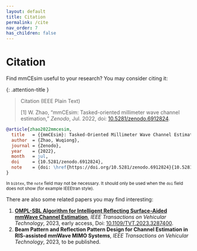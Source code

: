 ```yaml
---
layout: default
title: Citation
permalink: /cite
nav_order: 7
has_children: false
---
```


# Citation

Find mmCEsim useful to your research?
You may consider citing it:

{: .attention-title }
> Citation (IEEE Plain Text)
>
> [1] W. Zhao, “mmCEsim: Tasked-oriented millimeter wave channel estimation,” *Zenodo*, Jul. 2022, doi: [10.5281/zenodo.6912824](https://doi.org/10.5281/zenodo.6912824).

<!-- {% raw %} -->
```bib
@article{zhao2022mmcesim,
  title   = {{mmCEsim}: Tasked-Oriented Millimeter Wave Channel Estimation Simulation},
  author  = {Zhao, Wuqiong},
  journal = {Zenodo},
  year    = {2022},
  month   = jul,
  doi     = {10.5281/zenodo.6912824},
  note    = {doi: \href{https://doi.org/10.5281/zenodo.6912824}{10.5281/zenodo.6912824}}
}
```
<!-- {% endraw %} -->

<sup>In `bibtex`, the `note` field may not be necessary. It should only be used when the `doi` field does not show (for example IEEEtran style).</sup>

There are also some related papers you may find interesting:

1. [**OMPL-SBL Algorithm for Intelligent Reflecting Surface-Aided mmWave Channel Estimation**](https://ieeexplore.ieee.org/document/10164645), *IEEE Transactions on Vehicular Technology*, 2023, early access, Doi: [10.1109/TVT.2023.3287400](https://doi.org/10.1109/TVT.2023.3287400).
2. **Beam Pattern and Reflection Pattern Design for Channel Estimation in RIS-assisted mmWave MIMO Systems**, *IEEE Transactions on Vehicular Technology*, 2023, to be published.
